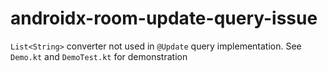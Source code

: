 # androidx-room-update-query-issue

`List<String>` converter not used in `@Update` query implementation.
See `Demo.kt` and `DemoTest.kt` for demonstration
